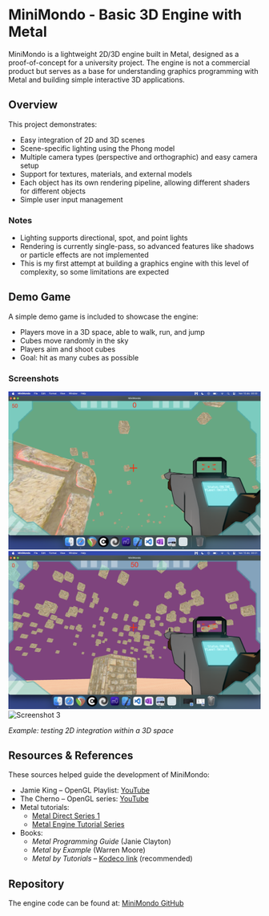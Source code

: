 # MiniMondo - Basic 3D Engine with Metal

MiniMondo is a lightweight 2D/3D engine built in Metal, designed as a proof-of-concept for a university project. The engine is not a commercial product but serves as a base for understanding graphics programming with Metal and building simple interactive 3D applications.

## Overview

This project demonstrates:

- Easy integration of 2D and 3D scenes
- Scene-specific lighting using the Phong model
- Multiple camera types (perspective and orthographic) and easy camera setup
- Support for textures, materials, and external models
- Each object has its own rendering pipeline, allowing different shaders for different objects
- Simple user input management

### Notes

- Lighting supports directional, spot, and point lights
- Rendering is currently single-pass, so advanced features like shadows or particle effects are not implemented
- This is my first attempt at building a graphics engine with this level of complexity, so some limitations are expected

## Demo Game

A simple demo game is included to showcase the engine:

- Players move in a 3D space, able to walk, run, and jump
- Cubes move randomly in the sky
- Players aim and shoot cubes
- Goal: hit as many cubes as possible

### Screenshots

![Screenshot 1](image_from_minimondo_1.png)  
![Screenshot 2](image_from_minimondo_2.png)  
![Screenshot 3](image_from_minimondo_3.png)  

*Example: testing 2D integration within a 3D space*

## Resources & References

These sources helped guide the development of MiniMondo:

- Jamie King – OpenGL Playlist: [YouTube](https://youtu.be/6c1QYZAEP2M?feature=shared)
- The Cherno – OpenGL series: [YouTube](https://youtu.be/W3gAzLwfIP0?feature=shared)
- Metal tutorials:
  - [Metal Direct Series 1](https://youtu.be/zdKQ-I8o1GQ?feature=shared)
  - [Metal Engine Tutorial Series](https://youtu.be/PcA-VAybgIQ?feature=shared)
- Books:
  - *Metal Programming Guide* (Janie Clayton)
  - *Metal by Example* (Warren Moore)
  - *Metal by Tutorials* – [Kodeco link](https://www.kodeco.com/books/metal-by-tutorials/v2.0) (recommended)

## Repository

The engine code can be found at: [MiniMondo GitHub](https://github.com/GraphicAudioCoder/MiniMondo)
